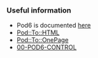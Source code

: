 
### Useful information

- Pod6 is documented [here](https://docs.perl6.org/language/pod)
- [Pod::To::HTML](https://github.com/perl6/Pod-To-HTML)
- [Pod::To::OnePage](https://github.com/perl6/perl6-pod-to-bigpage)
- [00-POD6-CONTROL](https://github.com/perl6/doc/blob/master/doc/Language/00-POD6-CONTROL)
